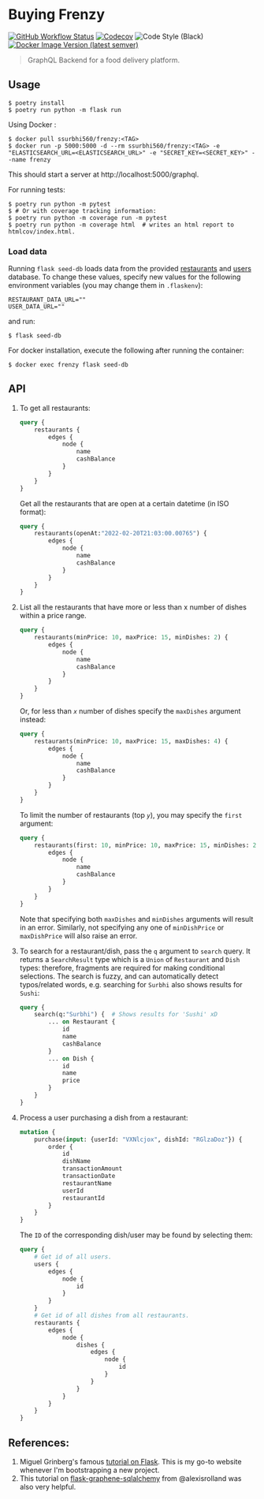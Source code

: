 # Buying Frenzy

[![GitHub Workflow Status](https://img.shields.io/github/workflow/status/ssurbhi560/buying-frenzy/Buying%20Frenzy%20CI?logo=github&style=for-the-badge)](https://github.com/ssurbhi560/buying-frenzy/actions/workflows/CI.yml)
[![Codecov](https://img.shields.io/codecov/c/github/ssurbhi560/buying-frenzy?logo=codecov&style=for-the-badge&token=7XI27PTPR1)](https://codecov.io/gh/ssurbhi560/buying-frenzy)
![Code Style (Black)](https://img.shields.io/badge/code%20style-black-000000.svg?style=for-the-badge)
[![Docker Image Version (latest semver)](https://img.shields.io/docker/v/ssurbhi560/frenzy?logo=docker&sort=semver&style=for-the-badge)](https://hub.docker.com/r/ssurbhi560/frenzy)

> GraphQL Backend for a food delivery platform.

## Usage
```shell
$ poetry install
$ poetry run python -m flask run
```

Using Docker :

```shell
$ docker pull ssurbhi560/frenzy:<TAG>
$ docker run -p 5000:5000 -d --rm ssurbhi560/frenzy:<TAG> -e "ELASTICSEARCH_URL=<ELASTICSEARCH_URL>" -e "SECRET_KEY=<SECRET_KEY>" --name frenzy
```

This should start a server at http://localhost:5000/graphql.

For running tests:

```shell
$ poetry run python -m pytest
$ # Or with coverage tracking information:
$ poetry run python -m coverage run -m pytest
$ poetry run python -m coverage html  # writes an html report to htmlcov/index.html.
```

### Load data

Running `flask seed-db` loads data from the provided [restaurants](https://gist.githubusercontent.com/seahyc/b9ebbe264f8633a1bf167cc6a90d4b57/raw/021d2e0d2c56217bad524119d1c31419b2938505/restaurant_with_menu.json) and [users](https://gist.githubusercontent.com/seahyc/de33162db680c3d595e955752178d57d/raw/785007bc91c543f847b87d705499e86e16961379/users_with_purchase_history.json) database. To change these values, specify new values for the following environment variables (you may change them in `.flaskenv`):

```
RESTAURANT_DATA_URL=""
USER_DATA_URL=""
```

and run: 

```shell
$ flask seed-db
```

For docker installation, execute the following after running the container:
```shell
$ docker exec frenzy flask seed-db
```

## API 

1. To get all restaurants:
    ```graphql
    query {
        restaurants {
            edges {
                node {
                    name
                    cashBalance
                }
            }
        }
    }
    ```
    Get all the restaurants that are open at a certain datetime (in ISO format):
    ```graphql
    query {
        restaurants(openAt:"2022-02-20T21:03:00.00765") {
            edges {
                node {
                    name
                    cashBalance
                }
            }
        }
    }
    ```
1. List all the restaurants that have more or less than x number of dishes within a price range.

    ```graphql
    query {
        restaurants(minPrice: 10, maxPrice: 15, minDishes: 2) {
            edges {
                node {
                    name
                    cashBalance
                }
            }
        }
    }
    ```
    Or, for less than _`x`_ number of dishes specify the `maxDishes` argument instead:
    ```graphql
    query {
        restaurants(minPrice: 10, maxPrice: 15, maxDishes: 4) {
            edges {
                node {
                    name
                    cashBalance
                }
            }
        }
    }
    ```
    To limit the number of restaurants (top _`y`_), you may specify the `first` argument:
    ```graphql
    query {
        restaurants(first: 10, minPrice: 10, maxPrice: 15, minDishes: 2) {
            edges {
                node {
                    name
                    cashBalance
                }
            }
        }
    }
    ```
    Note that specifying both `maxDishes` and `minDishes` arguments will result in an error. Similarly, not specifying any one of `minDishPrice` or `maxDishPrice` will also raise an error.
1. To search for a restaurant/dish, pass the `q` argument to `search` query. It returns a `SearchResult` type which is a `Union` of `Restaurant` and `Dish` types: therefore, fragments are required for making conditional selections. The search is fuzzy, and can automatically detect typos/related words, e.g. searching for `Surbhi` also shows results for `Sushi`:
    ```graphql
    query {
        search(q:"Surbhi") {  # Shows results for 'Sushi' xD
            ... on Restaurant {
                id
                name
                cashBalance
            }
            ... on Dish {
                id
                name
                price
            }
        }
    }
    ```
1. Process a user purchasing a dish from a restaurant:
    ```graphql
    mutation {
        purchase(input: {userId: "VXNlcjox", dishId: "RGlzaDoz"}) {
            order {
                id
                dishName
                transactionAmount
                transactionDate
                restaurantName
                userId
                restaurantId
            }
        }
    }
    ```
    The `ID` of the corresponding dish/user may be found by selecting them:
    ```graphql
    query {
        # Get id of all users.
        users {
            edges {
                node {
                    id
                }
            }
        }
        # Get id of all dishes from all restaurants.
        restaurants {
            edges {
                node {
                    dishes {
                        edges {
                            node {
                                id
                            }
                        }
                    }
                }
            }
        }
    }
    ```

## References:

1. Miguel Grinberg's famous [tutorial on Flask](https://blog.miguelgrinberg.com/post/the-flask-mega-tutorial-part-i-hello-world). This is my go-to website whenever I'm bootstrapping a new project.
1. This tutorial on [flask-graphene-sqlalchemy](https://github.com/alexisrolland/flask-graphene-sqlalchemy/wiki/Flask-Graphene-SQLAlchemy-Tutorial#mutations-examples) from @alexisrolland was also very helpful.
